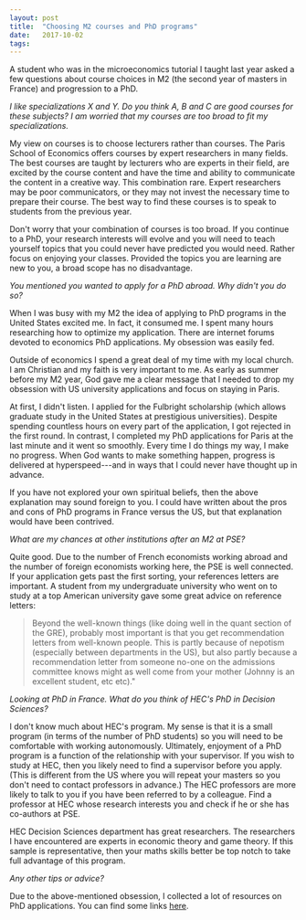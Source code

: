```yaml
---
layout: post
title:  "Choosing M2 courses and PhD programs"
date:   2017-10-02
tags:
---
```


A student who was in the microeconomics tutorial I taught last year asked a few questions about course choices in M2 (the second year of masters in France) and progression to a PhD.

*I like specializations X and Y. Do you think A, B and C are good courses for these subjects? I am worried that my courses are too broad to fit my specializations.*

My view on courses is to choose lecturers rather than courses. The Paris School of Economics offers courses by expert researchers in many fields. The best courses are taught by lecturers who are experts in their field, are excited by the course content and have the time and ability to communicate the content in a creative way. This combination rare. Expert researchers may be poor communicators, or they may not invest the necessary time to prepare their course. The best way to find these courses is to speak to students from the previous year.

Don't worry that your combination of courses is too broad. If you continue to a PhD, your research interests will evolve and you will need to teach yourself topics that you could never have predicted you would need. Rather focus on enjoying your classes. Provided the topics you are learning are new to you, a broad scope has no disadvantage.

*You mentioned you wanted to apply for a PhD abroad. Why didn't you do so?*

When I was busy with my M2 the idea of applying to PhD programs in the United States excited me. In fact, it consumed me. I spent many hours researching how to optimize my application. There are internet forums devoted to economics PhD applications. My obsession was easily fed.

Outside of economics I spend a great deal of my time with my local church. I am Christian and my faith is very important to me. As early as summer before my M2 year, God gave me a clear message that I needed to drop my obsession with US university applications and focus on staying in Paris.

At first, I didn't listen. I applied for the Fulbright scholarship (which allows graduate study in the United States at prestigious universities). Despite spending countless hours on every part of the application, I got rejected in the first round. In contrast, I completed my PhD applications for Paris at the last minute and it went so smoothly. Every time I do things my way, I make no progress. When God wants to make something happen, progress is delivered at hyperspeed---and in ways that I could never have thought up in advance.

If you have not explored your own spiritual beliefs, then the above explanation may sound foreign to you. I could have written about the pros and cons of PhD programs in France versus the US, but that explanation would have been contrived.

*What are my chances at other institutions after an M2 at PSE?*

Quite good. Due to the number of French economists working abroad and the number of foreign economists working here, the PSE is well connected. If your application gets past the first sorting, your references letters are important. A student from my undergraduate university who went on to study at a top American university gave some great advice on reference letters:
>Beyond the well-known things (like doing well in the quant section of the GRE), probably most important is that you get recommendation letters from well-known people. This is partly because of nepotism (especially between departments in the US), but also partly because a recommendation letter from someone no-one on the admissions committee knows might as well come from your mother (Johnny is an excellent student, etc etc)."

*Looking at PhD in France. What do you think of HEC's PhD in Decision Sciences?*

I don't know much about HEC's program. My sense is that it is a small program (in terms of the number of PhD students) so you will need to be comfortable with working autonomously. Ultimately, enjoyment of a PhD program is a function of the relationship with your supervisor. If you wish to study at HEC, then you likely need to find a supervisor before you apply. (This is different from the US where you will repeat your masters so you don't need to contact professors in advance.) The HEC professors are more likely to talk to you if you have been referred to by a colleague. Find a professor at HEC whose research interests you and check if he or she has co-authors at PSE.

HEC Decision Sciences department has great researchers. The researchers I have encountered are experts in economic theory and game theory. If this sample is representative, then your maths skills better be top notch to take full advantage of this program.

*Any other tips or advice?*

Due to the above-mentioned obsession, I collected a lot of resources on PhD applications. You can find some links [here](https://www.matthewolckers.com/links/).
